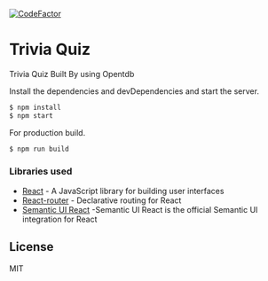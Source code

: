 [![CodeFactor](https://www.codefactor.io/repository/github/muhzi4u/trivia-quiz/badge)](https://www.codefactor.io/repository/github/muhzi4u/trivia-quiz)
# Trivia Quiz

Trivia Quiz Built By using Opentdb

Install the dependencies and devDependencies and start the server.

```sh
$ npm install 
$ npm start  
```

For production build.

```sh
$ npm run build
```
### Libraries used

* [React](https://reactjs.org/) - A JavaScript library for building user interfaces
* [React-router](https://github.com/ReactTraining/react-router) - Declarative routing for React  
* [Semantic UI React](https://react.semantic-ui.com) -Semantic UI React is the official Semantic UI integration for React


License
----

MIT

